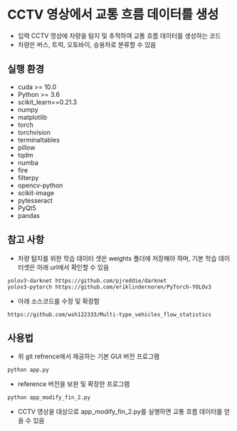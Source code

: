# CCTV 영상에서 교통 흐름 데이터를 생성

- 입력 CCTV 영상에 차량을 탐지 및 추적하여 교통 흐름 데이터를 생성하는 코드
- 차량은 버스, 트럭, 오토바이, 승용차로 분류할 수 있음

## 실행 환경
- cuda >= 10.0
- Python >= 3.6
- scikit_learn==0.21.3
- numpy
- matplotlib
- torch
- torchvision
- terminaltables
- pillow
- tqdm
- numba
- fire
- filterpy
- opencv-python
- scikit-image
- pytesseract
- PyQt5
- pandas

## 참고 사항
- 차량 탐지를 위한 학습 데이터 셋은 weights 폴더에 저장해야 하며, 기본 학습 데이터셋은 아래 url에서 확인할 수 있음
```
yolov3-darknet https://github.com/pjreddie/darknet
yolov3-pytorch https://github.com/eriklindernoren/PyTorch-YOLOv3
```
- 아래 소스코드를 수정 및 확장함
```
https://github.com/wsh122333/Multi-type_vehicles_flow_statistics
```

## 사용법

- 위 git refrence에서 제공하는 기본 GUI 버전 프로그램
```
python app.py
```
- reference 버전을 보완 및 확장한 프로그램
```
python app_modify_fin_2.py
```
- CCTV 영상을 대상으로 app_modify_fin_2.py를 실행하면 교통 흐름 데이터를 얻을 수 있음
